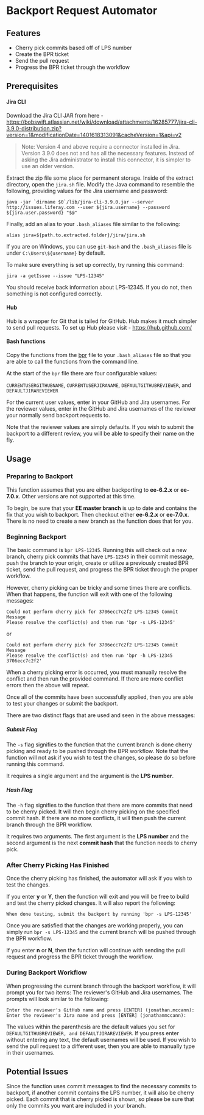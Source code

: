 # Backport Request Automator

## Features

* Cherry pick commits based off of LPS number
* Create the BPR ticket
* Send the pull request
* Progress the BPR ticket through the workflow

## Prerequisites

#### Jira CLI

Download the Jira CLI JAR from here - https://bobswift.atlassian.net/wiki/download/attachments/16285777/jira-cli-3.9.0-distribution.zip?version=1&modificationDate=1401618313091&cacheVersion=1&api=v2

> Note: Version 4 and above require a connector installed in Jira. Version 3.9.0 does not and has all the necessary features. Instead of asking the Jira administrator to install this connector, it is simpler to use an older version.

Extract the zip file some place for permanent storage. Inside of the extract directory, open the ```jira.sh``` file. Modify the Java command to resemble the following, providing values for the Jira username and password:

```java -jar `dirname $0`/lib/jira-cli-3.9.0.jar --server http://issues.liferay.com --user ${jira.username} --password ${jira.user.password} "$@"```

Finally, add an alias to your ```.bash_aliases``` file similar to the following:

```alias jira=${path.to.extracted.folder}/jira/jira.sh```

If you are on Windows, you can use ```git-bash``` and the ```.bash_aliases``` file is under ```C:\Users\${username}``` by default.

To make sure everything is set up correctly, try running this command:

```jira -a getIssue --issue "LPS-12345"```

You should receive back information about LPS-12345. If you do not, then something is not configured correctly.

#### Hub

Hub is a wrapper for Git that is tailed for GitHub. Hub makes it much simpler to send pull requests. To set up Hub please visit - https://hub.github.com/

#### Bash functions

Copy the functions from the [bpr](https://github.com/jonathanmccann/backport-automator/blob/master/bpr) file to your ```.bash_aliases``` file so that you are able to call the functions from the command line.

At the start of the ```bpr``` file there are four configurable values:

```CURRENTUSERGITHUBNAME```, ```CURRENTUSERJIRANAME```, ```DEFAULTGITHUBREVIEWER```, and ```DEFAULTJIRAREVIEWER```

For the current user values, enter in your GitHub and Jira usernames. For the reviewer values, enter in the GitHub and Jira usernames of the reviewer your normally send backport requests to.

Note that the reviewer values are simply defaults. If you wish to submit the backport to a different review, you will be able to specify their name on the fly.

## Usage

### Preparing to Backport

This function assumes that you are either backporting to **ee-6.2.x** or **ee-7.0.x**. Other versions are not supported at this time.

To begin, be sure that your **EE master branch** is up to date and contains the fix that you wish to backport. Then checkout either **ee-6.2.x** or **ee-7.0.x**. There is no need to create a new branch as the function does that for you.

### Beginning Backport

The basic command is ```bpr LPS-12345```. Running this will check out a new branch, cherry pick commits that have ```LPS-12345``` in their commit message, push the branch to your origin, create or utilize a previously created BPR ticket, send the pull request, and progress the BPR ticket through the proper workflow.

However, cherry picking can be tricky and some times there are conflicts. When that happens, the function will exit with one of the following messages:

```
Could not perform cherry pick for 3706ecc7c2f2 LPS-12345 Commit Message
Please resolve the conflict(s) and then run 'bpr -s LPS-12345'
```

or

```
Could not perform cherry pick for 3706ecc7c2f2 LPS-12345 Commit Message
Please resolve the conflict(s) and then run 'bpr -h LPS-12345 3706ecc7c2f2'
```

When a cherry picking error is occurred, you must manually resolve the conflict and then run the provided command. If there are more conflict errors then the above will repeat.

Once all of the commits have been successfully applied, then you are able to test your changes or submit the backport.

There are two distinct flags that are used and seen in the above messages:

##### Submit Flag

The ```-s``` flag signifies to the function that the current branch is done cherry picking and ready to be pushed through the BPR workflow. Note that the function will not ask if you wish to test the changes, so please do so before running this command.

It requires a single argument and the argument is the **LPS number**.

##### Hash Flag

The ```-h``` flag signifies to the function that there are more commits that need to be cherry picked. It will then begin cherry picking on the specified commit hash. If there are no more conflicts, it will then push the current branch through the BPR workflow.

It requires two arguments. The first argument is the **LPS number** and the second argument is the next **commit hash** that the function needs to cherry pick.

### After Cherry Picking Has Finished

Once the cherry picking has finished, the automator will ask if you wish to test the changes.

If you enter **y** or **Y**, then the function will exit and you will be free to build and test the cherry picked changes. It will also report the following:

```
When done testing, submit the backport by running 'bpr -s LPS-12345'
```

Once you are satisfied that the changes are working properly, you can simply run ```bpr -s LPS-12345``` and the current branch will be pushed through the BPR workflow.

If you enter **n** or **N**, then the function will continue with sending the pull request and progress the BPR ticket through the workflow.

### During Backport Workflow

When progressing the current branch through the backport workflow, it will prompt you for two items: The reviewer's GitHub and Jira usernames. The prompts will look similar to the following:

```
Enter the reviewer's GitHub name and press [ENTER] (jonathan.mccann): 
Enter the reviewer's Jira name and press [ENTER] (jonathanmccann): 
```

The values within the parenthesis are the default values you set for ```DEFAULTGITHUBREVIEWER, and DEFAULTJIRAREVIEWER```. If you press enter without entering any text, the default usernames will be used. If you wish to send the pull request to a different user, then you are able to manually type in their usernames.

## Potential Issues

Since the function uses commit messages to find the necessary commits to backport, if another commit contains the LPS number, it will also be cherry picked. Each commit that is cherry picked is shown, so please be sure that only the commits you want are included in your branch.